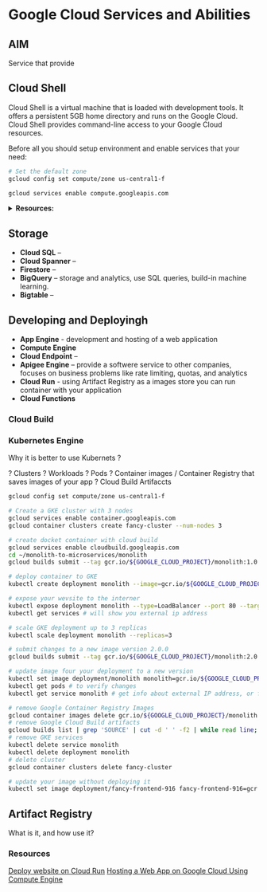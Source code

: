 # Google Cloud Services and Abilities

## AIM

Service that provide

## Cloud Shell

Cloud Shell is a virtual machine that is loaded with development tools. It offers a persistent 5GB home directory and runs on the Google Cloud. Cloud Shell provides command-line access to your Google Cloud resources.

Before all you should setup environment and enable services that your need: 

```sh
# Set the default zone
gcloud config set compute/zone us-central1-f

gcloud services enable compute.googleapis.com
```

<details>
<summary><b>Resources:</b></summary>
<br>


```sh
# create cloud storage bucket
gsutil mb gs://fancy-store-$DEVSHELL_PROJECT_ID

# list files in the storage bucket
gcloud ls gs://fance-store-$DEVSHELL_PROJECT_ID

# deploy the backend instance
gcloud compute instances create backend \
    --machine-type=n1-standard-1 \
    --tags=backend \
   --metadata=startup-script-url=https://storage.googleapis.com/fancy-store-$DEVSHELL_PROJECT_ID/startup-script.

# list running instances
gcloud compute instances list

# deploy the frontend instance
gcloud compute instances create frontend \
    --machine-type=n1-standard-1 \
    --tags=frontend \
    --metadata=startup-script-url=https://storage.googleapis.com/fancy-store-$DEVSHELL_PROJECT_ID/startup-script.sh

# stop instance
gcloud compute instances stop frontend

# delete instance
gcloud compute instances delete backend

# configure network
gcloud compute firewall-rules create fw-fe \
    --allow tcp:8080 \
    --target-tags=frontend

gcloud compute firewall-rules create fw-be \
    --allow tcp:8081-8082 \
    --target-tags=backend


# Create instance template for scaling
gcloud compute instance-templates create fancy-fe \
    --source-instance=frontend

# list template instances
gcloud compute instance-templates list

# create managed instance group
gcloud compute instance-groups managed create fancy-fe-mig \
    --base-instance-name fancy-fe \
    --size 2 \
    --template fancy-fe

# name ports to identify its 
gcloud compute instance-groups set-named-ports fancy-fe-mig \
    --named-ports frontend:8080

# configure autohealing
# create a health checj that repairs the instance if it returns "unhealthy"
gcloud compute health-checks create http fancy-fe-hc \
    --port 8080 \
    --check-interval 30s \
    --healthy-threshold 1 \
    --timeout 10s \
    --unhealthy-threshold 3

gcloud compute health-checks create http fancy-be-hc \
    --port 8081 \
    --request-path=/api/orders \
    --check-interval 30s \
    --healthy-threshold 1 \
    --timeout 10s \
    --unhealthy-threshold 3

# create a firewall rule to allow the health check
gcloud compute firewall-rules create allow-health-check \
    --allow tcp:8080-8081 \
    --source-ranges 130.211.0.0/22,35.191.0.0/16 \
    --network default

# apply the health checks to their respective services
gcloud compute instance-groups managed update fancy-fe-mig \
    --health-check fancy-fe-hc \
    --initial-delay 300
gcloud compute instance-groups managed update fancy-be-mig \
    --health-check fancy-be-hc \
    --initial-delay 300

# create http load balancer

```
</details>

## Storage

* **Cloud SQL** – 
* **Cloud Spanner** – 
* **Firestore** – 
* **BigQuery** – storage and analytics, use SQL queries, build-in machine learning.
* **Bigtable** – 


## Developing and Deployingh

* **App Engine** - development and hosting of a web application
* **Compute Engine** 
* **Cloud Endpoint** –
* **Apigee Engine** – provide a softwere service to other companies, focuses on business problems like rate limiting, quotas, and analytics
* **Cloud Run** - using Artifact Registry as a images store you can run container with your application
* **Cloud Functions**


### Cloud Build

### Kubernetes Engine

Why it is better to use Kubernets ?

? Clusters
? Workloads
? Pods
? Container images  / Container Registry that saves images of your app 
? Cloud Build Artifaccts


```sh 
gcloud config set compute/zone us-central1-f

# Create a GKE cluster with 3 nodes
gcloud services enable container.googleapis.com
gcloud container clusters create fancy-cluster --num-nodes 3

# create docket container with cloud build
gcloud services enable cloudbuild.googleapis.com
cd ~/monolith-to-microservices/monolith
gcloud builds submit --tag gcr.io/${GOOGLE_CLOUD_PROJECT}/monolith:1.0.0 .

# deploy container to GKE
kubectl create deployment monolith --image=gcr.io/${GOOGLE_CLOUD_PROJECT}/monolith:1.0.0

# expose your wevsite to the interner
kubectl expose deployment monolith --type=LoadBalancer --port 80 --target-port 8080
kubectl get services # will show you external ip address

# scale GKE deployment up to 3 replicas
kubectl scale deployment monolith --replicas=3

# submit changes to a new image version 2.0.0
gcloud builds submit --tag gcr.io/${GOOGLE_CLOUD_PROJECT}/monolith:2.0.0 .

# update image four your deployment to a new version
kubectl set image deployment/monolith monolith=gcr.io/${GOOGLE_CLOUD_PROJECT}/monolith:2.0.0
kubectl get pods # to verify changes
kubectl get service monolith # get info about external IP address, or find it in Services & Ingress tab

# remove Google Container Registry Images
gcloud container images delete gcr.io/${GOOGLE_CLOUD_PROJECT}/monolith:1.0.0 --quiet
# remove Google Cloud Build artifacts
gcloud builds list | grep 'SOURCE' | cut -d ' ' -f2 | while read line; do gsutil rm $line; done
# remove GKE services
kubectl delete service monolith
kubectl delete deployment monolith
# delete cluster
gcloud container clusters delete fancy-cluster

# update your image without deploying it
kubectl set image deployment/fancy-frontend-916 fancy-frontend-916=gcr.io/${GOOGLE_CLOUD_PROJECT}/fancy-frontend-916:1.0.1
```

## Artifact Registry

What is it, and how use it?


### Resources

[Deploy website on Cloud Run](https://www.cloudskillsboost.google/focuses/10445?parent=catalog)
[Hosting a Web App on Google Cloud Using Compute Engine](https://www.cloudskillsboost.google/focuses/11952?parent=catalog)
